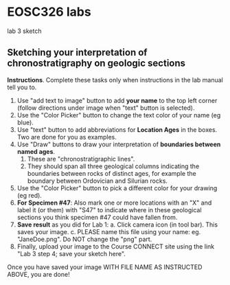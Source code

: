 # EOSC326 labs

lab 3 sketch

## Sketching your interpretation of chronostratigraphy on geologic sections

**Instructions**. Complete these tasks only when instructions in the lab manual tell you to.

 1. Use "add text to image" button to add **your name** to the top left corner (follow directions under image when "text" button is selected).
 2. Use the "Color Picker" button to change the text color of your name (eg blue).
 3. Use "text" button to add abbreviations for **Location Ages** in the boxes. Two are done for you as examples.
 4. Use "Draw" buttons to draw your interpretation of **boundaries between named ages**. 
     1. These are "chronostratigraphic lines".
     2. They should span all three geological columns indicating the boundaries between rocks of distinct ages, for example the boundary between Ordovician and Silurian rocks.
 5. Use the "Color Picker" button to pick a different color for your drawing (eg red).
 6. **For Specimen #47**: Also mark one or more locations with an "X" and label it (or them) with "S47" to indicate where in these geological sections you think specimen #47 could have fallen from.
 7. **Save result** as you did for Lab 1:
    a. Click camera icon (in tool bar). This saves your image.
    c. PLEASE name this file using your name: eg. "JaneDoe.png". Do NOT change the "png" part.
 8. Finally, upload your image to the Course CONNECT site using the link "Lab 3 step 4; save your sketch here".

Once you have saved your image WITH FILE NAME AS INSTRUCTED ABOVE, you are done!